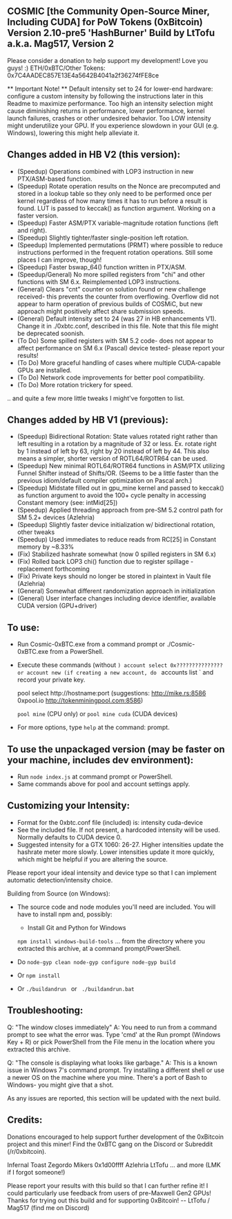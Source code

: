 COSMIC [the Community Open-Source Miner, Including CUDA] for PoW Tokens (0xBitcoin)
Version 2.10-pre5 'HashBurner' Build by LtTofu a.k.a. Mag517, Version 2
------------------------------------------------------------------------

Please consider a donation to help support my development! Love you guys! :)
ETH/0xBTC/Other Tokens: 0x7C4AADEC857E13E4a5642B4041a2f36274fFE8ce

** Important Note! **
  Default intensity set to 24 for lower-end hardware: configure a custom intensity by
  following the instructions later in this Readme to maximize performance. Too high an
  intensity selection might cause diminishing returns in performance, lower performance,
  kernel launch failures, crashes or other undesired behavior. Too LOW intensity might
  underutilize your GPU. If you experience slowdown in your GUI (e.g. Windows), lowering
  this might help alleviate it.

Changes added in HB V2 (this version):
---

- (Speedup) Operations combined with LOP3 instruction in new PTX/ASM-based function.
- (Speedup) Rotate operation results on the Nonce are precomputed and stored in a lookup table
      so they only need to be performed once per kernel regardless of how many times it has
      to run before a result is found. LUT is passed to keccak() as function argument.
      Working on a faster version.
- (Speedup) Faster ASM/PTX variable-magnitude rotation functions (left and right).
- (Speedup) Slightly tighter/faster single-position left rotation.
- (Speedup) Implemented permutations (PRMT) where possible to reduce instructions performed
      in the frequent rotation operations. Still some places I can improve, though!
- (Speedup) Faster bswap_64() function written in PTX/ASM.
- (Speedup/General) No more spilled registers from "chi" and other functions with SM 6.x.
        Reimplemented LOP3 instructions.
- (General) Clears "cnt" counter on solution found or new challenge received- this prevents
      the counter from overflowing. Overflow did not appear to harm operation of previous
      builds of COSMiC, but new approach might positively affect share submission speeds.
- (General) Default intensity set to 24 (was 27 in HB enhancements V1). Change it in ./0xbtc.conf,
      described in this file. Note that this file might be deprecated soonish.
- (To Do) Some spilled registers with SM 5.2 code- does not appear to affect performance
    on SM 6.x (Pascal) device tested- please report your results!
- (To Do) More graceful handling of cases where multiple CUDA-capable GPUs are installed.
- (To Do) Network code improvements for better pool compatibility.
- (To Do) More rotation trickery for speed.

.. and quite a few more little tweaks I might've forgotten to list.


Changes added by HB V1 (previous):
---

- (Speedup) Bidirectional Rotation: State values rotated right rather than left resulting in a rotation
    by a magnitude of 32 or less. 
    Ex. rotate right by 1 instead of left by 63, right by 20 instead of left by 44.
    This also means a simpler, shorter version of ROTL64/ROTR64 can be used.
- (Speedup) New minimal ROTL64/ROTR64 functions in ASM/PTX utilizing Funnel Shifter instead of Shifts/OR.
    (Seems to be a little faster than the previous idiom/default compiler optimization on Pascal arch.)
- (Speedup) Midstate filled out in gpu_mine kernel and passed to keccak() as function argument to avoid the
    100+ cycle penalty in accessing Constant memory (see: intMid[25])
- (Speedup) Applied threading approach from pre-SM 5.2 control path for SM 5.2+ devices (Azlehria)
- (Speedup) Slightly faster device initialization w/ bidirectional rotation, other tweaks
- (Speedup) Used immediates to reduce reads from RC[25] in Constant memory by ~8.33%
- (Fix) Stabilized hashrate somewhat (now 0 spilled registers in SM 6.x)
- (Fix) Rolled back LOP3 chi() function due to register spillage - replacement forthcoming
- (Fix) Private keys should no longer be stored in plaintext in Vault file (Azlehria)
- (General) Somewhat different randomization approach in initialization
- (General) User interface changes including device identifier, available CUDA version (GPU+driver)

To use:
---
- Run Cosmic-0xBTC.exe from a command prompt or ./Cosmic-0xBTC.exe from a PowerShell.
- Execute these commands (without `)
  account select 0x??????????????? or account new
  (if creating a new account, do ` accounts list ` and record your private key.
  
  pool select http://hostname:port
  (suggestions: http://mike.rs:8586  0xpool.io  http://tokenminingpool.com:8586)

  ` pool mine `   (CPU only) or   ` pool mine cuda `   (CUDA devices)

- For more options, type    ` help ` at the command: prompt.


To use the unpackaged version (may be faster on your machine, includes dev environment):
---
- Run  ` node index.js ` at command prompt or PowerShell.
- Same commands above for pool and account settings apply. 

Customizing your Intensity:
---
- Format for the 0xbtc.conf file (included) is:           intensity cuda-device
- See the included file. If not present, a hardcoded intensity will be used. Normally defaults
  to CUDA device 0.
- Suggested intensity for a GTX 1060: 26-27. Higher intensities update the hashrate meter more slowly.
  Lower intensities update it more quickly, which might be helpful if you are altering the source.

Please report your ideal intensity and device type so that I can implement automatic detection/intensity choice.

Building from Source (on Windows):
- The source code and node modules you'll need are included. You will have to install npm and, possibly:
  - Install Git and Python for Windows

  ` npm install windows-build-tools ` 
  ... from the directory where you extracted this archive, at a command prompt/PowerShell.

- Do ` node-gyp clean
       node-gyp configure
       node-gyp build     `
- Or ` npm install  `
- Or ` ./buildandrun  ` or `  ./buildandrun.bat   `


Troubleshooting:
---

Q: "The window closes immediately"
A: You need to run from a command prompt to see what the error was. Type 'cmd' at the Run prompt (Windows Key + R) or
  pick PowerShell from the File menu in the location where you extracted this archive.

Q: "The console is displaying what looks like garbage."
A: This is a known issue in Windows 7's command prompt. Try installing a different shell or use a newer OS on the machine
  where you mine. There's a port of Bash to Windows- you might give that a shot.

As any issues are reported, this section will be updated with the next build.


Credits:
---
Donations encouraged to help support further development of the 0xBitcoin project and this miner!
Find the 0xBTC gang on the Discord or Subreddit (/r/0xbitcoin).

Infernal Toast
Zegordo
Mikers
0x1d00ffff
Azlehria
LtTofu
... and more (LMK if I forgot someone!)


Please report your results with this build so that I can further refine it! I could particularly use feedback from users of
pre-Maxwell Gen2 GPUs! Thanks for trying out this build and for supporting 0xBitcoin! -- LtTofu / Mag517 (find me on Discord)